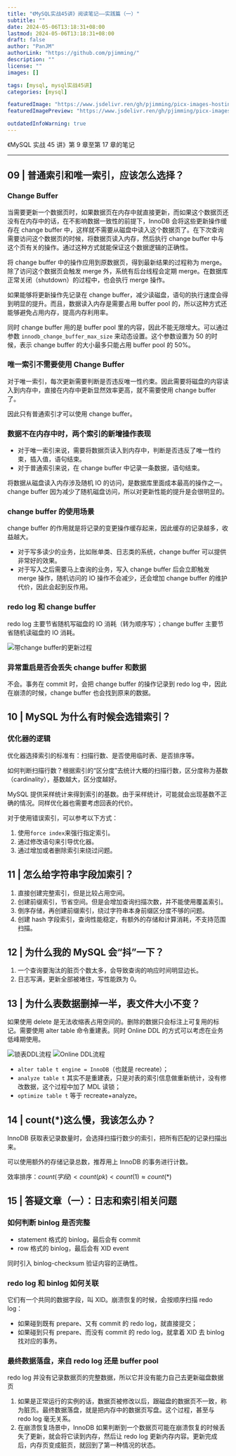 ```yaml
---
title: "《MySQL实战45讲》阅读笔记——实践篇（一）"
subtitle: ""
date: 2024-05-06T13:18:31+08:00
lastmod: 2024-05-06T13:18:31+08:00
draft: false
author: "PanJM"
authorLink: "https://github.com/pjimming/"
description: ""
license: ""
images: []

tags: [mysql, mysql实战45讲]
categories: [mysql]

featuredImage: "https://www.jsdelivr.ren/gh/pjimming/picx-images-hosting@master/20240504/image-image.8s347bmo8x.webp"
featuredImagePreview: "https://www.jsdelivr.ren/gh/pjimming/picx-images-hosting@master/20240504/image-image.8s347bmo8x.webp"

outdatedInfoWarning: true
---
```


《MySQL 实战 45 讲》第 9 章至第 17 章的笔记

<!--more-->

---

## 09 | 普通索引和唯一索引，应该怎么选择？

### Change Buffer

当需要更新一个数据页时，如果数据页在内存中就直接更新，而如果这个数据页还没有在内存中的话，在不影响数据一致性的前提下，InnoDB 会将这些更新操作缓存在 change buffer 中，这样就不需要从磁盘中读入这个数据页了。在下次查询需要访问这个数据页的时候，将数据页读入内存，然后执行 change buffer 中与这个页有关的操作。通过这种方式就能保证这个数据逻辑的正确性。

将 change buffer 中的操作应用到原数据页，得到最新结果的过程称为 merge。除了访问这个数据页会触发 merge 外，系统有后台线程会定期 merge。在数据库正常关闭（shutdown）的过程中，也会执行 merge 操作。

如果能够将更新操作先记录在 change buffer，减少读磁盘，语句的执行速度会得到明显的提升。而且，数据读入内存是需要占用 buffer pool 的，所以这种方式还能够避免占用内存，提高内存利用率。

同时 change buffer 用的是 buffer pool 里的内容，因此不能无限增大。可以通过参数 `innodb_change_buffer_max_size` 来动态设置。这个参数设置为 50 的时候，表示 change buffer 的大小最多只能占用 buffer pool 的 50%。

### 唯一索引不需要使用 Change Buffer

对于唯一索引，每次更新需要判断是否违反唯一性约束。因此需要将磁盘的内容读入到内存中，直接在内存中更新显然效率更高，就不需要使用 change buffer 了。

因此只有普通索引才可以使用 change buffer。

### 数据不在内存中时，两个索引的新增操作表现

- 对于唯一索引来说，需要将数据页读入到内存中，判断是否违反了唯一性约束，插入值，语句结束。
- 对于普通索引来说，在 change buffer 中记录一条数据，语句结束。

将数据从磁盘读入内存涉及随机 IO 的访问，是数据库里面成本最高的操作之一。change buffer 因为减少了随机磁盘访问，所以对更新性能的提升是会很明显的。

### change buffer 的使用场景

change buffer 的作用就是将记录的变更操作缓存起来，因此缓存的记录越多，收益越大。

- 对于写多读少的业务，比如账单类、日志类的系统，change buffer 可以提供非常好的效果。
- 对于写入之后需要马上查询的业务，写入 change buffer 后会立即触发 merge 操作，随机访问的 IO 操作不会减少，还会增加 change buffer 的维护代价，因此会起到反作用。

### redo log 和 change buffer

redo log 主要节省随机写磁盘的 IO 消耗（转为顺序写）；change buffer 主要节省随机读磁盘的 IO 消耗。

![带change buffer的更新过程](https://www.jsdelivr.ren/gh/pjimming/picx-images-hosting@master/20240506/image-image.73tra6jw4l.webp)

### 异常重启是否会丢失 change buffer 和数据

不会。事务在 commit 时，会把 change buffer 的操作记录到 redo log 中，因此在崩溃的时候，change buffer 也会找到原来的数据。

## 10 | MySQL 为什么有时候会选错索引？

### 优化器的逻辑

优化器选择索引的标准有：扫描行数、是否使用临时表、是否排序等。

如何判断扫描行数？根据索引的“区分度”去统计大概的扫描行数，区分度称为基数（cardinality），基数越大，区分度越好。

MySQL 提供采样统计来得到索引的基数。由于采样统计，可能就会出现基数不正确的情况。同样优化器也需要考虑回表的代价。

对于使用错误索引，可以参考以下方式：

1. 使用`force index`来强行指定索引。
2. 通过修改语句来引导优化器。
3. 通过增加或者删除索引来绕过问题。

## 11 | 怎么给字符串字段加索引？

1. 直接创建完整索引，但是比较占用空间。
2. 创建前缀索引，节省空间。但是会增加查询扫描次数，并不能使用覆盖索引。
3. 倒序存储，再创建前缀索引，绕过字符串本身前缀区分度不够的问题。
4. 创建 hash 字段索引，查询性能稳定，有额外的存储和计算消耗，不支持范围扫描。

## 12 | 为什么我的 MySQL 会“抖”一下？

1. 一个查询要淘汰的脏页个数太多，会导致查询的响应时间明显边长。
2. 日志写满，更新全部被堵住，写性能跌为 0。

## 13 | 为什么表数据删掉一半，表文件大小不变？

如果使用 delete 是无法收缩表占用空间的。删除的数据只会标注上可复用的标记。需要使用 alter table 命令重建表。同时 Online DDL 的方式可以考虑在业务低峰期使用。

![锁表DDL流程](https://www.jsdelivr.ren/gh/pjimming/picx-images-hosting@master/20240508/image-image.syrf4zgo5.webp)
![Online DDL流程](https://www.jsdelivr.ren/gh/pjimming/picx-images-hosting@master/20240508/image-image.101zakltfr.webp)

- `alter table t engine = InnoDB`（也就是 recreate）；
- `analyze table t` 其实不是重建表，只是对表的索引信息做重新统计，没有修改数据，这个过程中加了 MDL 读锁；
- `optimize table t` 等于 recreate+analyze。

## 14 | count(\*)这么慢，我该怎么办？

InnoDB 获取表记录数量时，会选择扫描行数少的索引，把所有匹配的记录扫描出来。

可以使用额外的存储记录总数，推荐用上 InnoDB 的事务进行计数。

效率排序：$count(字段)<count(pk)<count(1)\approx count(*)$

## 15 | 答疑文章（一）：日志和索引相关问题

### 如何判断 binlog 是否完整

- statement 格式的 binlog，最后会有 commit
- row 格式的 binlog，最后会有 XID event

同时引入 binlog-checksum 验证内容的正确性。

### redo log 和 binlog 如何关联

它们有一个共同的数据字段，叫 XID。崩溃恢复的时候，会按顺序扫描 redo log：

- 如果碰到既有 prepare、又有 commit 的 redo log，就直接提交；
- 如果碰到只有 prepare、而没有 commit 的 redo log，就拿着 XID 去 binlog 找对应的事务。

### 最终数据落盘，来自 redo log 还是 buffer pool

redo log 并没有记录数据页的完整数据，所以它并没有能力自己去更新磁盘数据页

1. 如果是正常运行的实例的话，数据页被修改以后，跟磁盘的数据页不一致，称为脏页。最终数据落盘，就是把内存中的数据页写盘。这个过程，甚至与 redo log 毫无关系。
2. 在崩溃恢复场景中，InnoDB 如果判断到一个数据页可能在崩溃恢复的时候丢失了更新，就会将它读到内存，然后让 redo log 更新内存内容。更新完成后，内存页变成脏页，就回到了第一种情况的状态。
